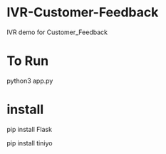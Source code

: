 # IVR-Customer-Feedback
IVR demo for Customer_Feedback


# To Run
python3 app.py

# install
pip install Flask

pip install tiniyo
